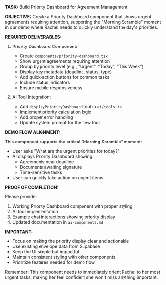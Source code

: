 **TASK:** Build Priority Dashboard for Agreement Management

**OBJECTIVE:** Create a Priority Dashboard component that shows urgent agreements requiring attention, supporting the "Morning Scramble" moment in our demo where Rachel needs to quickly understand the day's priorities.

**REQUIRED DELIVERABLES:**

1. Priority Dashboard Component:
   - Create `components/priority-dashboard.tsx`
   - Show urgent agreements requiring attention
   - Group by priority level (e.g., "Urgent", "Today", "This Week")
   - Display key metadata (deadline, status, type)
   - Add quick-action buttons for common tasks
   - Include status indicators
   - Ensure mobile responsiveness

2. AI Tool Integration:
   - Add `displayPriorityDashboard` tool in `ai/tools.ts`
   - Implement priority calculation logic
   - Add proper error handling
   - Update system prompt for the new tool

**DEMO FLOW ALIGNMENT:**

This component supports the critical "Morning Scramble" moment:
- User asks "What are the urgent priorities for today?"
- AI displays Priority Dashboard showing:
  - Agreements near deadline
  - Documents awaiting signature
  - Time-sensitive tasks
- User can quickly take action on urgent items

**PROOF OF COMPLETION:**

Please provide:
1. Working Priority Dashboard component with proper styling
2. AI tool implementation
3. Example chat interactions showing priority display
4. Updated documentation in `ai-components.md`

**IMPORTANT:**
- Focus on making the priority display clear and actionable
- Use existing envelope data from Supabase
- Keep the UI simple but impactful
- Maintain consistent styling with other components
- Prioritize features needed for demo flow

Remember: This component needs to immediately orient Rachel to her most urgent tasks, making her feel confident she won't miss anything important. 